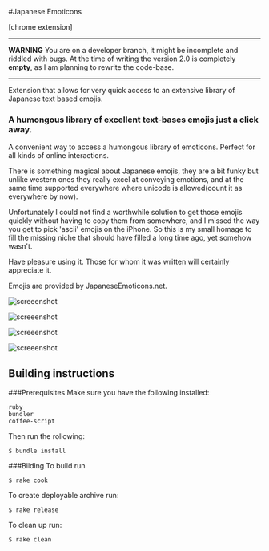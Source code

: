 #Japanese Emoticons

[chrome extension]

- - - - - -
**WARNING** You are on a developer branch, it might be incomplete and riddled with bugs.
At the time of writing the version 2.0 is completely **empty**, as I am planning to rewrite the code-base.
- - - - - -

Extension that allows for very quick access to an extensive library of Japanese text based emojis.

### A humongous library of excellent text-bases emojis just a click away.

A convenient way to access a humongous library of emoticons. Perfect for all kinds of online interactions. 

There is something magical about Japanese emojis, they are a bit funky but unlike western ones they really excel at conveying emotions, and at the same time supported everywhere where unicode is allowed(count it as everywhere by now).

Unfortunately I could not find a worthwhile solution to get those emojis quickly without having to copy them from somewhere, and I missed the way you get to pick 'ascii' emojis on the iPhone. So this is my small homage to fill the missing niche that should have filled a long time ago, yet somehow wasn't.

Have pleasure using it. Those for whom it was written will certainly appreciate it.

Emojis are provided by JapaneseEmoticons.net.

![screeenshot](http://i.imgur.com/nI75tBv.png)

![screeenshot](http://i.imgur.com/AYNcTeB.png)

![screeenshot](http://i.imgur.com/H9tNI2T.png)

![screeenshot](http://i.imgur.com/8Gntqx3.png)

## Building instructions
###Prerequisites
Make sure you have the following installed:
```   
ruby
bundler
coffee-script
```
Then run the rollowing:
```shell
$ bundle install
```

###Bilding
To build run
```shell
$ rake cook
```
To create deployable archive run:
```shell
$ rake release
```
To clean up run:
```shell
$ rake clean
```
